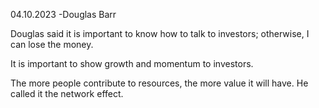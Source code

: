 04.10.2023 -Douglas Barr

Douglas said it is important to know how to talk to investors; otherwise, I can lose the money.

It is important to show growth and momentum to investors.

The more people contribute to resources, the more value it will have.
He called it the network effect.